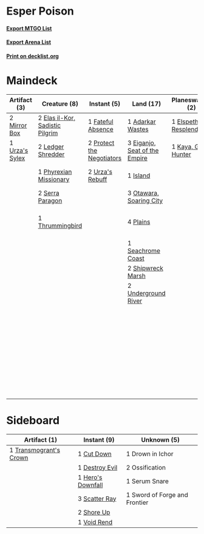 # Esper Poison

#### [Export MTGO List](../collection/Esper%20Poison/Esper%20Poison.txt)
#### [Export Arena List](../collection/Esper%20Poison/Esper%20Poison_arena.txt)
#### [Print on decklist.org](http://decklist.org/?deckmain=1%09Adarkar%20Wastes%0A1%09Charge%20of%20the%20Mites%0A4%09Crawling%20Chorus%0A3%09Eiganjo,%20Seat%20of%20the%20Empire%0A2%09Elas%20il-Kor,%20Sadistic%20Pilgrim%0A1%09Elspeth%20Resplendent%0A1%09Fateful%20Absence%0A1%09Island%0A2%09Jawbone%20Duelist%0A1%09Kaya,%20Geist%20Hunter%0A2%09Ledger%20Shredder%0A1%09Mirrex%0A2%09Mirror%20Box%0A1%09Mondrak,%20Glory%20Dominus%0A3%09Myr%20Convert%0A3%09Otawara,%20Soaring%20City%0A1%09Phyrexian%20Missionary%0A4%09Plains%0A1%09Planar%20Disruption%0A2%09Protect%20the%20Negotiators%0A1%09Seachrome%20Coast%0A2%09Serra%20Paragon%0A2%09Shipwreck%20Marsh%0A4%09Skrelv's%20Hive%0A4%09Skrelv,%20Defector%20Mite%0A2%09The%20Mycosynth%20Gardens%0A1%09The%20Seedcore%0A1%09Thrummingbird%0A2%09Underground%20River%0A2%09Urza's%20Rebuff%0A1%09Urza's%20Sylex%0A1%09White%20Sun's%20Twilight&deckside=1%09Cut%20Down%0A1%09Destroy%20Evil%0A1%09Drown%20in%20Ichor%0A1%09Hero's%20Downfall%0A2%09Ossification%0A3%09Scatter%20Ray%0A1%09Serum%20Snare%0A2%09Shore%20Up%0A1%09Sword%20of%20Forge%20and%20Frontier%0A1%09Transmogrant's%20Crown%0A1%09Void%20Rend)
# Maindeck

|                                      Artifact (3)                                       |                                               Creature (8)                                               |                                            Instant (5)                                             |                                               Land (17)                                                |                                        Planeswalker (2)                                        |      Unknown (25)      |
|-----------------------------------------------------------------------------------------|----------------------------------------------------------------------------------------------------------|----------------------------------------------------------------------------------------------------|--------------------------------------------------------------------------------------------------------|------------------------------------------------------------------------------------------------|------------------------|
|2 [Mirror Box](http://gatherer.wizards.com/Pages/Card/Details.aspx?multiverseid=548563)  |2 [Elas il-Kor, Sadistic Pilgrim](http://gatherer.wizards.com/Pages/Card/Details.aspx?multiverseid=574678)|1 [Fateful Absence](http://gatherer.wizards.com/Pages/Card/Details.aspx?multiverseid=534774)        |1 [Adarkar Wastes](http://gatherer.wizards.com/Pages/Card/Details.aspx?multiverseid=129458)             |1 [Elspeth Resplendent](http://gatherer.wizards.com/Pages/Card/Details.aspx?multiverseid=555212)|1 Charge of the Mites   |
|1 [Urza's Sylex](http://gatherer.wizards.com/Pages/Card/Details.aspx?multiverseid=583625)|2 [Ledger Shredder](http://gatherer.wizards.com/Pages/Card/Details.aspx?multiverseid=555247)              |2 [Protect the Negotiators](http://gatherer.wizards.com/Pages/Card/Details.aspx?multiverseid=574542)|3 [Eiganjo, Seat of the Empire](http://gatherer.wizards.com/Pages/Card/Details.aspx?multiverseid=548581)|1 [Kaya, Geist Hunter](http://gatherer.wizards.com/Pages/Card/Details.aspx?multiverseid=541114) |4 Crawling Chorus       |
|                                                                                         |1 [Phyrexian Missionary](http://gatherer.wizards.com/Pages/Card/Details.aspx?multiverseid=574507)         |2 [Urza's Rebuff](http://gatherer.wizards.com/Pages/Card/Details.aspx?multiverseid=583656)          |1 [Island](http://gatherer.wizards.com/Pages/Card/Details.aspx?multiverseid=439857)                     |                                                                                                |2 Jawbone Duelist       |
|                                                                                         |2 [Serra Paragon](http://gatherer.wizards.com/Pages/Card/Details.aspx?multiverseid=574512)                |                                                                                                    |3 [Otawara, Soaring City](http://gatherer.wizards.com/Pages/Card/Details.aspx?multiverseid=548584)      |                                                                                                |1 Mirrex                |
|                                                                                         |1 [Thrummingbird](http://gatherer.wizards.com/Pages/Card/Details.aspx?multiverseid=420717)                |                                                                                                    |4 [Plains](http://gatherer.wizards.com/Pages/Card/Details.aspx?multiverseid=439856)                     |                                                                                                |1 Mondrak, Glory Dominus|
|                                                                                         |                                                                                                          |                                                                                                    |1 [Seachrome Coast](http://gatherer.wizards.com/Pages/Card/Details.aspx?multiverseid=209399)            |                                                                                                |3 Myr Convert           |
|                                                                                         |                                                                                                          |                                                                                                    |2 [Shipwreck Marsh](http://gatherer.wizards.com/Pages/Card/Details.aspx?multiverseid=535066)            |                                                                                                |1 Planar Disruption     |
|                                                                                         |                                                                                                          |                                                                                                    |2 [Underground River](http://gatherer.wizards.com/Pages/Card/Details.aspx?multiverseid=129778)          |                                                                                                |4 Skrelv's Hive         |
|                                                                                         |                                                                                                          |                                                                                                    |                                                                                                        |                                                                                                |4 Skrelv, Defector Mite |
|                                                                                         |                                                                                                          |                                                                                                    |                                                                                                        |                                                                                                |2 The Mycosynth Gardens |
|                                                                                         |                                                                                                          |                                                                                                    |                                                                                                        |                                                                                                |1 The Seedcore          |
|                                                                                         |                                                                                                          |                                                                                                    |                                                                                                        |                                                                                                |1 White Sun's Twilight  |


# Sideboard

|                                          Artifact (1)                                           |                                        Instant (9)                                         |         Unknown (5)         |
|-------------------------------------------------------------------------------------------------|--------------------------------------------------------------------------------------------|-----------------------------|
|1 [Transmogrant's Crown](http://gatherer.wizards.com/Pages/Card/Details.aspx?multiverseid=583710)|1 [Cut Down](http://gatherer.wizards.com/Pages/Card/Details.aspx?multiverseid=574569)       |1 Drown in Ichor             |
|                                                                                                 |1 [Destroy Evil](http://gatherer.wizards.com/Pages/Card/Details.aspx?multiverseid=574497)   |2 Ossification               |
|                                                                                                 |1 [Hero's Downfall](http://gatherer.wizards.com/Pages/Card/Details.aspx?multiverseid=373575)|1 Serum Snare                |
|                                                                                                 |3 [Scatter Ray](http://gatherer.wizards.com/Pages/Card/Details.aspx?multiverseid=583646)    |1 Sword of Forge and Frontier|
|                                                                                                 |2 [Shore Up](http://gatherer.wizards.com/Pages/Card/Details.aspx?multiverseid=574544)       |                             |
|                                                                                                 |1 [Void Rend](http://gatherer.wizards.com/Pages/Card/Details.aspx?multiverseid=555431)      |                             |

